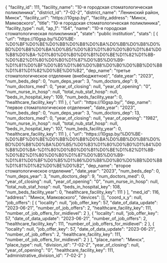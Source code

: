 {
    "facility_id": 111,
    "facility_name": "10-я городская стоматологическая поликлиника",
    "district_id": "7-02-2",
    "district_name": "Ленинский район, Минск",
    "facility_url": "https:\/\/10gsp.by\/",
    "facility_address": "Минск, Маяковского",
    "title": "10-я городская стоматологическая поликлиника",
    "facility_type": null,
    "ap_1": "154",
    "name": "10-я городская стоматологическая поликлиника",
    "state": "public institution",
    "stats": [
        {
            "url": "https:\/\/10gsp.by\/%D0%BE-%D0%BF%D0%BE%D0%BB%D0%B8%D0%BA%D0%BB%D0%B8%D0%BD%D0%B8%D0%BA%D0%B5\/%D0%B3%D1%80%D0%B0%D1%84%D0%B8%D0%BA-%D1%80%D0%B0%D0%B1%D0%BE%D1%82%D1%8B-%D0%B2%D1%80%D0%B0%D1%87%D0%B5%D0%B9-%D1%81%D0%BF%D0%B5%D1%86%D0%B8%D0%B0%D0%BB%D0%B8%D1%81%D1%82%D0%BE%D0%B2",
            "dep_name": "третье стоматологическое отделение (внебюджетное)",
            "date_year": "2023",
            "num_beds_dep": 0,
            "num_deps_year": 3,
            "num_doctors_dep": 9,
            "num_doctors_med": 0,
            "year_of_closing": null,
            "year_of_opening": "0",
            "num_nurse_in_hosp": null,
            "total_nub_staf_hosp": null,
            "beds_in_hospital_key": 109,
            "num_beds_facility_year": 0,
            "healthcare_facility_key": 111
        },
        {
            "url": "https:\/\/10gsp.by\/",
            "dep_name": "первое стоматологическое отделение",
            "date_year": "2023",
            "num_beds_dep": 0,
            "num_deps_year": 3,
            "num_doctors_dep": 13,
            "num_doctors_med": 0,
            "year_of_closing": null,
            "year_of_opening": "1982",
            "num_nurse_in_hosp": null,
            "total_nub_staf_hosp": null,
            "beds_in_hospital_key": 107,
            "num_beds_facility_year": 0,
            "healthcare_facility_key": 111
        },
        {
            "url": "https:\/\/10gsp.by\/%D0%BE-%D0%BF%D0%BE%D0%BB%D0%B8%D0%BA%D0%BB%D0%B8%D0%BD%D0%B8%D0%BA%D0%B5\/%D0%B3%D1%80%D0%B0%D1%84%D0%B8%D0%BA-%D1%80%D0%B0%D0%B1%D0%BE%D1%82%D1%8B-%D0%B2%D1%80%D0%B0%D1%87%D0%B5%D0%B9-%D1%81%D0%BF%D0%B5%D1%86%D0%B8%D0%B0%D0%BB%D0%B8%D1%81%D1%82%D0%BE%D0%B2",
            "dep_name": "второе стоматологическое отделение",
            "date_year": "2023",
            "num_beds_dep": 0,
            "num_deps_year": 3,
            "num_doctors_dep": 9,
            "num_doctors_med": 0,
            "year_of_closing": null,
            "year_of_opening": "0",
            "num_nurse_in_hosp": null,
            "total_nub_staf_hosp": null,
            "beds_in_hospital_key": 108,
            "num_beds_facility_year": 0,
            "healthcare_facility_key": 111
        }
    ],
    "med_id": 116,
    "address": "Минск, Маяковского",
    "devices": [],
    "coord_x_y": null,
    "job_offers": [
        {
            "locality": null,
            "job_offer_key": 57,
            "date_of_data_update": "2023-06-21",
            "number_of_job_offers": 2,
            "healthcare_facility_key": 111,
            "number_of_job_offers_for_midlevel": 2
        },
        {
            "locality": null,
            "job_offer_key": 57,
            "date_of_data_update": "2023-06-21",
            "number_of_job_offers": 2,
            "healthcare_facility_key": 111,
            "number_of_job_offers_for_midlevel": 2
        },
        {
            "locality": null,
            "job_offer_key": 57,
            "date_of_data_update": "2023-06-21",
            "number_of_job_offers": 2,
            "healthcare_facility_key": 111,
            "number_of_job_offers_for_midlevel": 2
        }
    ],
    "place_name": "Минск",
    "place_type": null,
    "division_id": "7-02-2",
    "year_of_closing": null,
    "year_of_opening": "0",
    "healthcare_facility_key": 111,
    "administrative_division_id": "7-02-2"
}